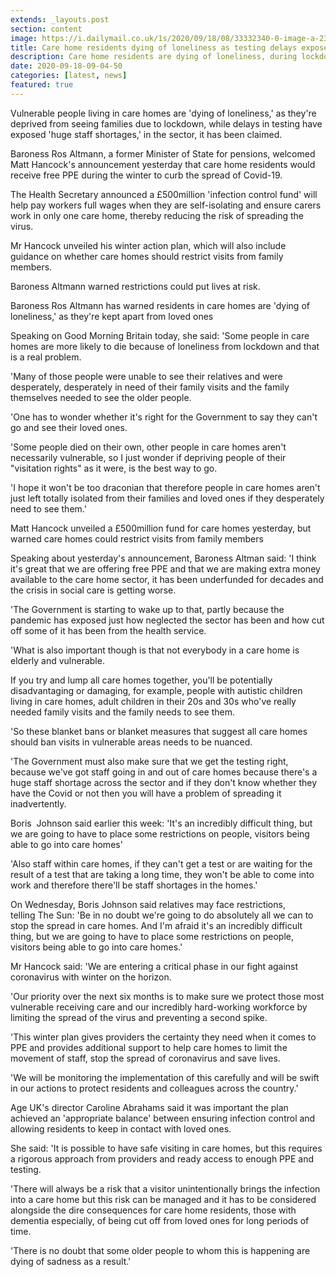 ```yaml
---
extends: _layouts.post
section: content
image: https://i.dailymail.co.uk/1s/2020/09/18/08/33332340-0-image-a-23_1600415404916.jpg 
title: Care home residents dying of loneliness as testing delays expose huge staff shortages 
description: Care home residents are dying of loneliness, during lockdown as they are kept apart from their families, Baroness Ros Altmann has warned, after the sector received a £500m boost yesterday. 
date: 2020-09-18-09-04-50 
categories: [latest, news] 
featured: true 
--- 
```

Vulnerable people living in care homes are 'dying of loneliness,' as they're deprived from seeing families due to lockdown, while delays in testing have exposed 'huge staff shortages,' in the sector, it has been claimed.

Baroness Ros Altmann, a former Minister of State for pensions, welcomed Matt Hancock's announcement yesterday that care home residents would receive free PPE during the winter to curb the spread of Covid-19.

The Health Secretary announced a £500million 'infection control fund' will help pay workers full wages when they are self-isolating and ensure carers work in only one care home, thereby reducing the risk of spreading the virus. 

Mr Hancock unveiled his winter action plan, which will also include guidance on whether care homes should restrict visits from family members. 

Baroness Altmann warned restrictions could put lives at risk. 

Baroness Ros Altmann has warned residents in care homes are 'dying of loneliness,' as they're kept apart from loved ones

Speaking on Good Morning Britain today, she said: 'Some people in care homes are more likely to die because of loneliness from lockdown and that is a real problem.

'Many of those people were unable to see their relatives and were desperately, desperately in need of their family visits and the family themselves needed to see the older people.

'One has to wonder whether it's right for the Government to say they can't go and see their loved ones. 

'Some people died on their own, other people in care homes aren't necessarily vulnerable, so I just wonder if depriving people of their "visitation rights" as it were, is the best way to go.

'I hope it won't be too draconian that therefore people in care homes aren't just left totally isolated from their families and loved ones if they desperately need to see them.'

Matt Hancock unveiled a £500million fund for care homes yesterday, but warned care homes could restrict visits from family members

Speaking about yesterday's announcement, Baroness Altman said: 'I think it's great that we are offering free PPE and that we are making extra money available to the care home sector, it has been underfunded for decades and the crisis in social care is getting worse.

'The Government is starting to wake up to that, partly because the pandemic has exposed just how neglected the sector has been and how cut off some of it has been from the health service.

'What is also important though is that not everybody in a care home is elderly and vulnerable.

If you try and lump all care homes together, you'll be potentially disadvantaging or damaging, for example, people with autistic children living in care homes, adult children in their 20s and 30s who've really needed family visits and the family needs to see them.

'So these blanket bans or blanket measures that suggest all care homes should ban visits in vulnerable areas needs to be nuanced.

'The Government must also make sure that we get the testing right, because we've got staff going in and out of care homes because there's a huge staff shortage across the sector and if they don't know whether they have the Covid or not then you will have a problem of spreading it inadvertently.

Boris  Johnson said earlier this week: 'It's an incredibly difficult thing, but we are going to have to place some restrictions on people, visitors being able to go into care homes'

'Also staff within care homes, if they can't get a test or are waiting for the result of a test that are taking a long time, they won't be able to come into work and therefore there'll be staff shortages in the homes.' 

On Wednesday, Boris Johnson said relatives may face restrictions, telling The Sun: 'Be in no doubt we're going to do absolutely all we can to stop the spread in care homes. And I'm afraid it's an incredibly difficult thing, but we are going to have to place some restrictions on people, visitors being able to go into care homes.' 

Mr Hancock said: 'We are entering a critical phase in our fight against coronavirus with winter on the horizon. 

'Our priority over the next six months is to make sure we protect those most vulnerable receiving care and our incredibly hard-working workforce by limiting the spread of the virus and preventing a second spike. 

'This winter plan gives providers the certainty they need when it comes to PPE and provides additional support to help care homes to limit the movement of staff, stop the spread of coronavirus and save lives. 

'We will be monitoring the implementation of this carefully and will be swift in our actions to protect residents and colleagues across the country.' 

Age UK's director Caroline Abrahams said it was important the plan achieved an 'appropriate balance' between ensuring infection control and allowing residents to keep in contact with loved ones. 

She said: 'It is possible to have safe visiting in care homes, but this requires a rigorous approach from providers and ready access to enough PPE and testing. 

'There will always be a risk that a visitor unintentionally brings the infection into a care home but this risk can be managed and it has to be considered alongside the dire consequences for care home residents, those with dementia especially, of being cut off from loved ones for long periods of time. 

'There is no doubt that some older people to whom this is happening are dying of sadness as a result.' 

